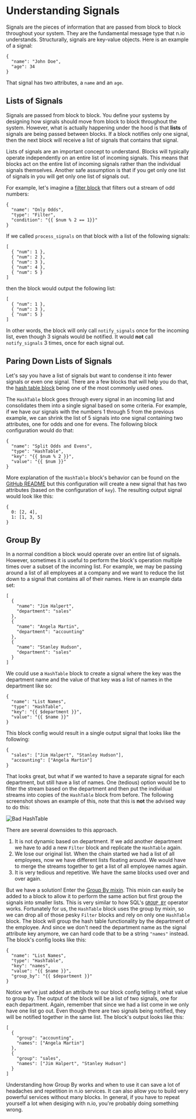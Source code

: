 # Understanding Signals

Signals are the pieces of information that are passed from block to block throughout your system. They are the fundamental message type that n.io understands. Structurally, signals are key-value objects. Here is an example of a signal: 

```
{
  "name": "John Doe",
  "age": 34
}
```

That signal has two attributes, a `name` and an `age`.

## Lists of Signals

Signals are passed from block to block. You define your systems by designing how signals should move from block to block throughout the system. However, what is actually happening under the hood is that **lists** of signals are being passed between blocks. If a block notifies only one signal, then the next block will receive a list of signals that contains that signal.

Lists of signals are an important concept to understand. Blocks will typically operate independently on an entire list of incoming signals. This means that blocks act on the entire list of incoming signals rather than the individual signals themselves. Another safe assumption is that if you get only one list of signals in you will get only one list of signals out.

For example, let's imagine a [filter block](https://github.com/nio-blocks/filter) that filters out a stream of odd numbers:

```
{
  "name": "Only Odds",
  "type": "Filter",
  "condition": "{{ $num % 2 == 1}}"
}
```

If we called `process_signals` on that block with a list of the following signals:

```
[
  { "num": 1 },
  { "num": 2 },
  { "num": 3 },
  { "num": 4 },
  { "num": 5 }
]
```

then the block would output the following list:

```
[
  { "num": 1 },
  { "num": 3 },
  { "num": 5 }
]
```

In other words, the block will only call `notify_signals` once for the incoming list, even though 3 signals would be notified. It would **not** call `notify_signals` 3 times, once for each signal out.

## Paring Down Lists of Signals

Let's say you have a list of signals but want to condense it into fewer signals or even one signal. There are a few blocks that will help you do that, the [hash table block](https://github.com/nio-blocks/hash_table.git) being one of the most commonly used ones.

The `HashTable` block goes through every signal in an incoming list and consolidates them into a single signal based on some criteria. For example, if we have our signals with the numbers 1 through 5 from the previous example, we can shrink the list of 5 signals into one signal containing two attributes, one for odds and one for evens. The following block configuration would do that:

```
{
  "name": "Split Odds and Evens",
  "type": "HashTable",
  "key": "{{ $num % 2 }}",
  "value": "{{ $num }}"
}
```

More explanation of the `HashTable` block's behavior can be found on the [GitHub README](https://github.com/nio-blocks/hash_table.git) but this configuration will create a new signal that has two attributes \(based on the configuration of `key`\). The resulting output signal would look like this:

```
{
  0: [2, 4],
  1: [1, 3, 5]
}
```

## Group By

In a normal condition a block would operate over an entire list of signals. However, sometimes it is useful to perform the block's operation multiple times over a subset of the incoming list. For example, we may be passing around a list of all employees at a company and we want to reduce the list down to a signal that contains all of their names. Here is an example data set:

```
[
  {
    "name": "Jim Halpert",
    "department": "sales"
  },
  {
    "name": "Angela Martin",
    "department": "accounting"
  },
  {
    "name": "Stanley Hudson",
    "department": "sales"
  }
]
```

We could use a `HashTable` block to create a signal where the key was the department name and the value of that key was a list of names in the department like so:

```
{
  "name": "List Names",
  "type": "HashTable",
  "key": "{{ $department }}",
  "value": "{{ $name }}"
}
```

This block config would result in a single output signal that looks like the following:

```
{
  "sales": ["Jim Halpert", "Stanley Hudson"],
  "accounting": ["Angela Martin"]
}
```

That looks great, but what if we wanted to have a separate signal for each department, but still have a list of names. One \(tedious\) option would be to filter the stream based on the department and then put the individual streams into copies of the `HashTable` block from before. The following screenshot shows an example of this, note that this is **not** the advised way to do this:

![Bad HashTable](/img/bad-hash-table.png)

There are several downsides to this approach.

1. It is not dynamic based on department. If we add another department we have to add a new `Filter` block and replicate the `HashTable` again.
2. We lose our original list. When the chain started we had a list of all employees, now we have different lists floating around. We would have to merge the streams together to get a list of all employee names again.
3. It is very tedious and repetitive. We have the same blocks used over and over again.

But we have a solution! Enter the [Group By mixin](https://github.com/nioinnovation/nio/tree/master/nio/block/mixins/group_by). This mixin can easily be added to a block to allow it to perform the same action but first group the signals into smaller lists. This is very similar to how SQL's [`GROUP BY`](https://www.w3schools.com/sql/sql_groupby.asp) operator works. Fortunately for us, the `HashTable` block uses the group by mixin, so we can drop all of those pesky `Filter` blocks and rely on only one `HashTable` block. The block will group the hash table functionality by the department of the employee. And since we don't need the department name as the signal attribute key anymore, we can hard code that to be a string `"names"` instead. The block's config looks like this:

```
{
  "name": "List Names",
  "type": "HashTable",
  "key": "names",
  "value": "{{ $name }}",
  "group_by": "{{ $department }}"
}
```

Notice we've just added an attribute to our block config telling it what value to group by. The output of the block will be a list of two signals, one for each department. Again, remember that since we had a list come in we only have one list go out. Even though there are two signals being notified, they will be notified together in the same list. The block's output looks like this:

```
[
  {
    "group": "accounting",
    "names": ["Angela Martin"]
  },
  {
    "group": "sales",
    "names": ["Jim Halpert", "Stanley Hudson"]
  }
]
```

Understanding how Group By works and when to use it can save a lot of headaches and repetition in n.io services. It can also allow you to build very powerful services without many blocks. In general, if you have to repeat yourself a lot when desiging with n.io, you're probably doing something wrong.

